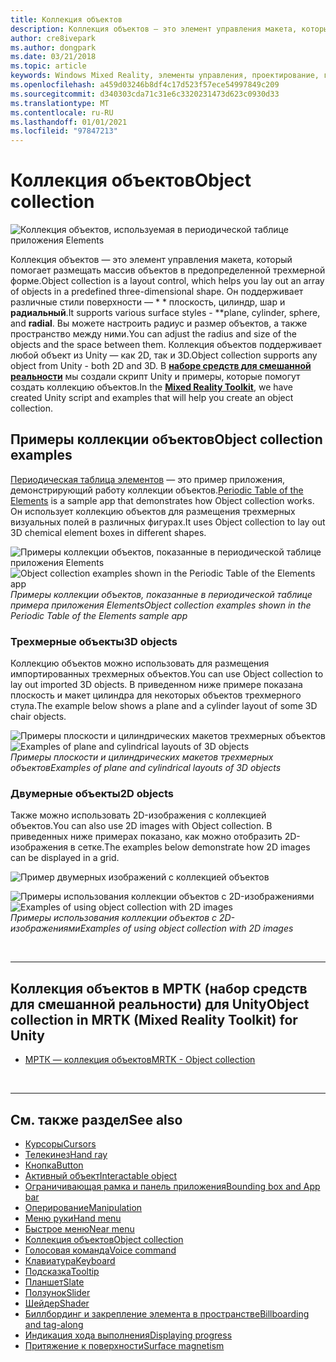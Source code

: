 ```yaml
---
title: Коллекция объектов
description: Коллекция объектов — это элемент управления макета, который помогает размещать массив объектов в предопределенной трехмерной форме.
author: cre8ivepark
ms.author: dongpark
ms.date: 03/21/2018
ms.topic: article
keywords: Windows Mixed Reality, элементы управления, проектирование, гарнитура смешанной реальности, гарнитура Windows Mixed Reality, гарнитура виртуальной реальности, HoloLens, коллекция объектов, 2D, 3D, МРТК, набор средств смешанной реальности
ms.openlocfilehash: a459d03246b8df4c17d523f57ece54997849c209
ms.sourcegitcommit: d340303cda71c31e6c3320231473d623c0930d33
ms.translationtype: MT
ms.contentlocale: ru-RU
ms.lasthandoff: 01/01/2021
ms.locfileid: "97847213"
---
```

# <a name="object-collection"></a><span data-ttu-id="cac19-104">Коллекция объектов</span><span class="sxs-lookup"><span data-stu-id="cac19-104">Object collection</span></span>

![Коллекция объектов, используемая в периодической таблице приложения Elements](images/UX_Hero_ObjectCollection.jpg)<br>

<span data-ttu-id="cac19-106">Коллекция объектов — это элемент управления макета, который помогает размещать массив объектов в предопределенной трехмерной форме.</span><span class="sxs-lookup"><span data-stu-id="cac19-106">Object collection is a layout control, which helps you lay out an array of objects in a predefined three-dimensional shape.</span></span> <span data-ttu-id="cac19-107">Он поддерживает различные стили поверхности — \* \* плоскость, цилиндр, шар и **радиальный**.</span><span class="sxs-lookup"><span data-stu-id="cac19-107">It supports various surface styles - \*\*plane, cylinder, sphere, and **radial**.</span></span> <span data-ttu-id="cac19-108">Вы можете настроить радиус и размер объектов, а также пространство между ними.</span><span class="sxs-lookup"><span data-stu-id="cac19-108">You can adjust the radius and size of the objects and the space between them.</span></span> <span data-ttu-id="cac19-109">Коллекция объектов поддерживает любой объект из Unity — как 2D, так и 3D.</span><span class="sxs-lookup"><span data-stu-id="cac19-109">Object collection supports any object from Unity - both 2D and 3D.</span></span> <span data-ttu-id="cac19-110">В **[наборе средств для смешанной реальности](https://microsoft.github.io/MixedRealityToolkit-Unity/Documentation/README_ObjectCollection.html)** мы создали скрипт Unity и примеры, которые помогут создать коллекцию объектов.</span><span class="sxs-lookup"><span data-stu-id="cac19-110">In the **[Mixed Reality Toolkit](https://microsoft.github.io/MixedRealityToolkit-Unity/Documentation/README_ObjectCollection.html)**, we have created Unity script and examples that will help you create an object collection.</span></span>

## <a name="object-collection-examples"></a><span data-ttu-id="cac19-111">Примеры коллекции объектов</span><span class="sxs-lookup"><span data-stu-id="cac19-111">Object collection examples</span></span>

<span data-ttu-id="cac19-112">[Периодическая таблица элементов](../develop/unity/periodic-table-of-the-elements.md) — это пример приложения, демонстрирующий работу коллекции объектов.</span><span class="sxs-lookup"><span data-stu-id="cac19-112">[Periodic Table of the Elements](../develop/unity/periodic-table-of-the-elements.md) is a sample app that demonstrates how Object collection works.</span></span> <span data-ttu-id="cac19-113">Он использует коллекцию объектов для размещения трехмерных визуальных полей в различных фигурах.</span><span class="sxs-lookup"><span data-stu-id="cac19-113">It uses Object collection to lay out 3D chemical element boxes in different shapes.</span></span>

<span data-ttu-id="cac19-114">![Примеры коллекции объектов, показанные в периодической таблице приложения Elements](images/periodictable-collections-1000px.jpg)</span><span class="sxs-lookup"><span data-stu-id="cac19-114">![Object collection examples shown in the Periodic Table of the Elements app](images/periodictable-collections-1000px.jpg)</span></span><br>
<span data-ttu-id="cac19-115">*Примеры коллекции объектов, показанные в периодической таблице примера приложения Elements*</span><span class="sxs-lookup"><span data-stu-id="cac19-115">*Object collection examples shown in the Periodic Table of the Elements sample app*</span></span>

### <a name="3d-objects"></a><span data-ttu-id="cac19-116">Трехмерные объекты</span><span class="sxs-lookup"><span data-stu-id="cac19-116">3D objects</span></span>

<span data-ttu-id="cac19-117">Коллекцию объектов можно использовать для размещения импортированных трехмерных объектов.</span><span class="sxs-lookup"><span data-stu-id="cac19-117">You can use Object collection to lay out imported 3D objects.</span></span> <span data-ttu-id="cac19-118">В приведенном ниже примере показана плоскость и макет цилиндра для некоторых объектов трехмерного стула.</span><span class="sxs-lookup"><span data-stu-id="cac19-118">The example below shows a plane and a cylinder layout of some 3D chair objects.</span></span>

<span data-ttu-id="cac19-119">![Примеры плоскости и цилиндрических макетов трехмерных объектов](images/objectcollection-3dobjects-1000px.jpg)</span><span class="sxs-lookup"><span data-stu-id="cac19-119">![Examples of plane and cylindrical layouts of 3D objects](images/objectcollection-3dobjects-1000px.jpg)</span></span><br>
<span data-ttu-id="cac19-120">*Примеры плоскости и цилиндрических макетов трехмерных объектов*</span><span class="sxs-lookup"><span data-stu-id="cac19-120">*Examples of plane and cylindrical layouts of 3D objects*</span></span>

### <a name="2d-objects"></a><span data-ttu-id="cac19-121">Двумерные объекты</span><span class="sxs-lookup"><span data-stu-id="cac19-121">2D objects</span></span>

<span data-ttu-id="cac19-122">Также можно использовать 2D-изображения с коллекцией объектов.</span><span class="sxs-lookup"><span data-stu-id="cac19-122">You can also use 2D images with Object collection.</span></span> <span data-ttu-id="cac19-123">В приведенных ниже примерах показано, как можно отобразить 2D-изображения в сетке.</span><span class="sxs-lookup"><span data-stu-id="cac19-123">The examples below demonstrate how 2D images can be displayed in a grid.</span></span>

![Пример двумерных изображений с коллекцией объектов](images/940px-layout-3dobjects-3.jpg)

<span data-ttu-id="cac19-125">![Примеры использования коллекции объектов с 2D-изображениями](images/940px-layout-2dimages.jpg)</span><span class="sxs-lookup"><span data-stu-id="cac19-125">![Examples of using object collection with 2D images](images/940px-layout-2dimages.jpg)</span></span><br>
<span data-ttu-id="cac19-126">*Примеры использования коллекции объектов с 2D-изображениями*</span><span class="sxs-lookup"><span data-stu-id="cac19-126">*Examples of using object collection with 2D images*</span></span>

<br>

---

## <a name="object-collection-in-mrtk-mixed-reality-toolkit-for-unity"></a><span data-ttu-id="cac19-127">Коллекция объектов в МРТК (набор средств для смешанной реальности) для Unity</span><span class="sxs-lookup"><span data-stu-id="cac19-127">Object collection in MRTK (Mixed Reality Toolkit) for Unity</span></span>

* [<span data-ttu-id="cac19-128">МРТК — коллекция объектов</span><span class="sxs-lookup"><span data-stu-id="cac19-128">MRTK - Object collection</span></span>](https://microsoft.github.io/MixedRealityToolkit-Unity/Documentation/README_ObjectCollection.html)

<br>

---

## <a name="see-also"></a><span data-ttu-id="cac19-129">См. также раздел</span><span class="sxs-lookup"><span data-stu-id="cac19-129">See also</span></span>

* [<span data-ttu-id="cac19-130">Курсоры</span><span class="sxs-lookup"><span data-stu-id="cac19-130">Cursors</span></span>](cursors.md)
* [<span data-ttu-id="cac19-131">Телекинез</span><span class="sxs-lookup"><span data-stu-id="cac19-131">Hand ray</span></span>](point-and-commit.md)
* [<span data-ttu-id="cac19-132">Кнопка</span><span class="sxs-lookup"><span data-stu-id="cac19-132">Button</span></span>](button.md)
* [<span data-ttu-id="cac19-133">Активный объект</span><span class="sxs-lookup"><span data-stu-id="cac19-133">Interactable object</span></span>](interactable-object.md)
* [<span data-ttu-id="cac19-134">Ограничивающая рамка и панель приложения</span><span class="sxs-lookup"><span data-stu-id="cac19-134">Bounding box and App bar</span></span>](app-bar-and-bounding-box.md)
* [<span data-ttu-id="cac19-135">Оперирование</span><span class="sxs-lookup"><span data-stu-id="cac19-135">Manipulation</span></span>](direct-manipulation.md)
* [<span data-ttu-id="cac19-136">Меню руки</span><span class="sxs-lookup"><span data-stu-id="cac19-136">Hand menu</span></span>](hand-menu.md)
* [<span data-ttu-id="cac19-137">Быстрое меню</span><span class="sxs-lookup"><span data-stu-id="cac19-137">Near menu</span></span>](near-menu.md)
* [<span data-ttu-id="cac19-138">Коллекция объектов</span><span class="sxs-lookup"><span data-stu-id="cac19-138">Object collection</span></span>](object-collection.md)
* [<span data-ttu-id="cac19-139">Голосовая команда</span><span class="sxs-lookup"><span data-stu-id="cac19-139">Voice command</span></span>](voice-input.md)
* [<span data-ttu-id="cac19-140">Клавиатура</span><span class="sxs-lookup"><span data-stu-id="cac19-140">Keyboard</span></span>](keyboard.md)
* [<span data-ttu-id="cac19-141">Подсказка</span><span class="sxs-lookup"><span data-stu-id="cac19-141">Tooltip</span></span>](tooltip.md)
* [<span data-ttu-id="cac19-142">Планшет</span><span class="sxs-lookup"><span data-stu-id="cac19-142">Slate</span></span>](slate.md)
* [<span data-ttu-id="cac19-143">Ползунок</span><span class="sxs-lookup"><span data-stu-id="cac19-143">Slider</span></span>](slider.md)
* [<span data-ttu-id="cac19-144">Шейдер</span><span class="sxs-lookup"><span data-stu-id="cac19-144">Shader</span></span>](shader.md)
* [<span data-ttu-id="cac19-145">Биллбординг и закрепление элемента в пространстве</span><span class="sxs-lookup"><span data-stu-id="cac19-145">Billboarding and tag-along</span></span>](billboarding-and-tag-along.md)
* [<span data-ttu-id="cac19-146">Индикация хода выполнения</span><span class="sxs-lookup"><span data-stu-id="cac19-146">Displaying progress</span></span>](progress.md)
* [<span data-ttu-id="cac19-147">Притяжение к поверхности</span><span class="sxs-lookup"><span data-stu-id="cac19-147">Surface magnetism</span></span>](surface-magnetism.md)
